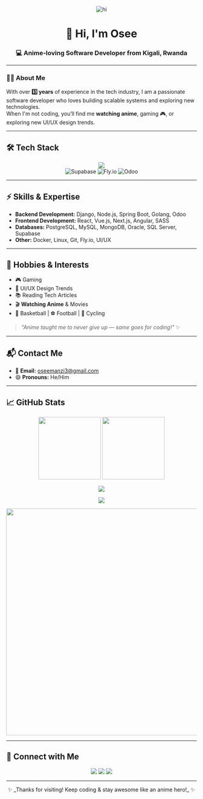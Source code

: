 <!-- Anime Header -->
<p align="center">
 <img src="https://i.pinimg.com/originals/81/17/8b/81178b47a8598f0c81c4799f2cdd4057.gif" alt="hi" />
</p>

<h1 align="center">👋 Hi, I'm Osee</h1>
<h3 align="center">💻 Anime-loving Software Developer from Kigali, Rwanda</h3>

---

### 🧑‍💻 About Me  
With over **3️⃣ years** of experience in the tech industry, I am a passionate software developer who loves building scalable systems and exploring new technologies.  
When I'm not coding, you’ll find me **watching anime**, gaming 🎮, or exploring new UI/UX design trends.  

---

## 🛠️ Tech Stack  
<p align="center">
  <!-- Skillicons -->
  <img src="https://skillicons.dev/icons?i=django,html,css,js,ts,java,nodejs,spring,vue,react,nextjs,angular,golang,postgres,mysql,mongodb,git,docker,linux,postman" />
  
  <!-- Brand-colored badges -->
  <br />
  <img src="https://img.shields.io/badge/Supabase-3ECF8E?style=for-the-badge&logo=supabase&logoColor=white" alt="Supabase" />
  <img src="https://img.shields.io/badge/Fly.io-150E26?style=for-the-badge&logo=flydotio&logoColor=8B5CF6" alt="Fly.io" />
  <img src="https://img.shields.io/badge/Odoo-714B67?style=for-the-badge&logo=odoo&logoColor=white" alt="Odoo" />
</p>

---

## ⚡ Skills & Expertise  
- **Backend Development:** Django, Node.js, Spring Boot, Golang, Odoo  
- **Frontend Development:** React, Vue.js, Next.js, Angular, SASS  
- **Databases:** PostgreSQL, MySQL, MongoDB, Oracle, SQL Server, Supabase  
- **Other:** Docker, Linux, Git, Fly.io, UI/UX  

---

## 🎯 Hobbies & Interests  
- 🎮 Gaming  
- 🎨 UI/UX Design Trends  
- 📚 Reading Tech Articles  
- 🎬 **Watching Anime** & Movies  
- 🏀 Basketball | ⚽ Football | 🚴 Cycling  

> _"Anime taught me to never give up — same goes for coding!"_ ✨  

---

## 📬 Contact Me  
- 📧 **Email:** [oseemanzi3@gmail.com](mailto:oseemanzi3@gmail.com)  
- 😄 **Pronouns:** He/Him  

---

## 📈 GitHub Stats  
<p align="center">
  <img src="https://github-readme-stats.vercel.app/api?username=manziosee&show_icons=true&count_private=true&theme=tokyonight" height="165">
  <img src="https://github-readme-streak-stats.herokuapp.com?user=manziosee&theme=tokyonight" height="165">
</p>

<p align="center">
  <img src="https://github-readme-stats.vercel.app/api/top-langs/?username=manziosee&layout=compact&theme=tokyonight&hide=less,scss,css,html" />
</p>

<p align="center">
  <img src="https://github-profile-trophy.vercel.app/?username=ManziOsee&theme=onedark&no-frame=true&margin-w=15&margin-h=10&row=1&column=6" />
</p>

<p align="center">
  <img src="https://user-images.githubusercontent.com/42932255/216576374-88ecf050-2f95-490f-b05b-30004f264599.svg" width="600">
</p>

---

## 🤝 Connect with Me  
<p align="center">
  <a href="https://twitter.com/ManziOsee" target="_blank"><img src="https://img.shields.io/badge/twitter-%2300acee.svg?&style=for-the-badge&logo=twitter&logoColor=white" /></a>
  <a href="https://www.linkedin.com/in/manzi-niyongira-os%C3%A9e-2065861bb/" target="_blank"><img src="https://img.shields.io/badge/linkedin-%231E77B5.svg?&style=for-the-badge&logo=linkedin&logoColor=white" /></a>
  <a href="https://www.instagram.com/manzi.ose/" target="_blank"><img src="https://img.shields.io/badge/instagram-%23000000.svg?&style=for-the-badge&logo=instagram&logoColor=white" /></a>
</p>

---

<p align="center">✨ _Thanks for visiting! Keep coding & stay awesome like an anime hero!_ ✨</p>
